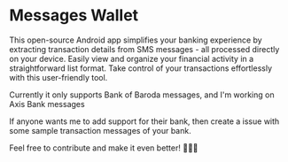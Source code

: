 # Messages Wallet

This open-source Android app simplifies your banking experience by extracting transaction details from SMS messages - all processed directly on your device. Easily view and organize your financial activity in a straightforward list format. Take control of your transactions effortlessly with this user-friendly tool.

Currently it only supports Bank of Baroda messages, and I'm working on Axis Bank messages

If anyone wants me to add support for their bank, then create a issue with some sample transaction messages of your bank.

Feel free to contribute and make it even better! 🚀👩‍💻